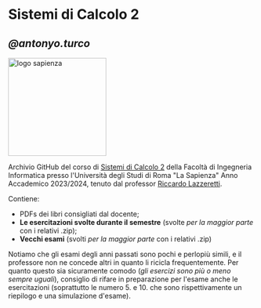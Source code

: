 <!DOCTYPE html>
<html>
<head>
<!-- <title>Sistemi_di_Calcolo_2/readme.html</title> --!>
  
</head>
<body>

<h1><strong>Sistemi di Calcolo 2</strong></h1>
<h2><em>@antonyo.turco</em></h2>
<img 
  width="200"
  src="https://upload.wikimedia.org/wikipedia/commons/a/a5/Stemma_sapienza.png"
  alt="logo sapienza" />
<p>
    Archivio GitHub del corso di <a href=https://sites.google.com/diag.uniroma1.it/sc2/home/ title="Sito relativo all'anno accademico 2023/2034"> Sistemi di Calcolo 2</a> della Facoltà di Ingegneria Informatica presso l'Università degli Studi di Roma "La Sapienza"
    Anno Accademico 2023/2024, tenuto dal professor <a href=https://corsidilaurea.uniroma1.it/it/users/riccardolazzerettiuniroma1it>Riccardo Lazzeretti</a>.
</p>
<p>
    Contiene:
    <ul>
        <li>PDFs dei libri consigliati dal docente;</li>
        <li><strong>Le esercitazioni svolte durante il semestre</strong> (svolte <em>per la maggior parte</em> con i relativi .zip);</li>
        <li><strong>Vecchi esami</strong> (svolti <em>per la maggior parte</em> con i relativi .zip)</li>
    </ul>
    Notiamo che gli esami degli anni passati sono pochi e perlopiù simili, e il professore non ne concede altri in quanto li ricicla frequentemente.
    Per quanto questo sia sicuramente comodo (<em>gli esercizi sono più o meno sempre uguali</em>), consiglio di rifare in preparazione per l'esame anche le esercitazioni (soprattutto le numero 5. e 10. che sono rispettivamente un riepilogo e una simulazione d'esame). 
</p>



</body>
</html> 
